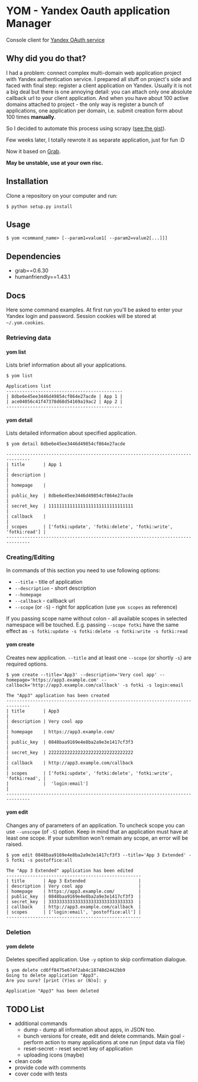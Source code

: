 # YOM - Yandex Oauth application Manager

Console client for [Yandex OAuth service](https://oauth.yandex.com/)

## Why did you do that?

I had a problem: connect complex multi-domain web application project with Yandex authentication service. I prepared all stuff on project's side and faced with final step: register a client application on Yandex. Usually it is not a big deal but there is one annoying detail: you can attach only one absolute callback url to your client application. And when you have about 100 active domains attached to project - the only way is register a bunch of applications, one application per domain, i.e. submit creation form about 100 times **manually**.

So I decided to automate this process using scrapy ([see the gist](https://gist.github.com/hackprime/06573315e0d0a4f7b17e)).

Few weeks later, I totally rewrote it as separate application, just for fun :D

Now it based on [Grab](http://grablib.org/).

**May be unstable, use at your own risc.**

## Installation

Clone a repository on your computer and run:
```
$ python setup.py install
```

## Usage
```
$ yom <command_name> [--param1=value1[ --param2=value2[...]]]
```

## Dependencies

* grab==0.6.30
* humanfriendly==1.43.1

## Docs

Here some command examples. At first run you'll be asked to enter your Yandex login and password. Session cookies will be stored at ``~/.yom.cookies``.

### Retrieving data

#### yom list

Lists brief information about all your applications.

```
$ yom list

Applications list
--------------------------------------------
| 8dbe6e45ee3446d49854cf864e27acde | App 1 |
| ace04056c41f47378d68d54169a19ac2 | App 2 |
--------------------------------------------
```

#### yom detail

Lists detailed information about specified application.

```
$ yom detail 8dbe6e45ee3446d49854cf864e27acde

-------------------------------------------------------------------------------
| title       | App 1                                                         |
| description |                                                               |
| homepage    |                                                               |
| public_key  | 8dbe6e45ee3446d49854cf864e27acde                              |
| secret_key  | 11111111111111111111111111111111                              |
| callback    |                                                               |
| scopes      | ['fotki:update', 'fotki:delete', 'fotki:write', 'fotki:read'] |
-------------------------------------------------------------------------------
```

### Creating/Editing

In commands of this section you need to use following options:

* ``--title`` - title of application
* ``--description`` - short description
* ``--homepage``
* ``--callback`` - callback url
* ``--scope`` (or ``-S``) - right for application (use ``yom scopes`` as reference)

If you passing scope name without colon - all available scopes in selected namespace will be touched. E.g. passing ``--scope fotki`` have the same effect as ``-s fotki:update -s fotki:delete -s fotki:write -s fotki:read``

#### yom create

Creates new application. ``--title`` and at least one ``--scope`` (or shortly ``-s``) are required options.

```
$ yom create --title='App3' --description='Very cool app' --homepage='https://app3.example.com' --callback='http://app3.example.com/callback' -s fotki -s login:email

The "App3" application has been created
-------------------------------------------------------------------------------
| title       | App3                                                          |
| description | Very cool app                                                 |
| homepage    | https://app3.example.com/                                     |
| public_key  | 0848baa9169e4e8ba2a9e3e1417cf3f3                              |
| secret_key  | 22222222222222222222222222222222                              |
| callback    | http://app3.example.com/callback                              |
| scopes      | ['fotki:update', 'fotki:delete', 'fotki:write', 'fotki:read', |
|             |  'login:email']                                               |
-------------------------------------------------------------------------------
```

#### yom edit

Changes any of parameters of an application.
To uncheck scope you can use ``--unscope`` (of ``-S``) option.
Keep in mind that an application must have at least one scope. If your submition won't remain any scope, an error will be raised.

```
$ yom edit 0848baa9169e4e8ba2a9e3e1417cf3f3 --title='App 3 Extended' -S fotki -s postoffice:all

The "App 3 Extended" application has been edited
---------------------------------------------------
| title       | App 3 Extended                    |
| description | Very cool app                     |
| homepage    | https://app3.example.com/         |
| public_key  | 0848baa9169e4e8ba2a9e3e1417cf3f3  |
| secret_key  | 33333333333333333333333333333333  |
| callback    | http://app3.example.com/callback  |
| scopes      | ['login:email', 'postoffice:all'] |
---------------------------------------------------
```

### Deletion

#### yom delete

Deletes specified application. Use ``-y`` option to skip confirmation dialogue.

```
$ yom delete cd6ff8475e674f2ab4c18748d2442bb9
Going to delete application "App3".
Are you sure? [print (Y)es or (N)o]: y

Application "App3" has been deleted
```

## TODO List

* additional commands
    * dump - dump all information about apps, in JSON too.
    * bunch versions for create, edit and delete commands. Main goal - perform action to many applications at one run (input data via file)
    * reset-secret - reset secret key of application
    * uploading icons (maybe)
* clean code
* provide code with comments
* cover code with tests
